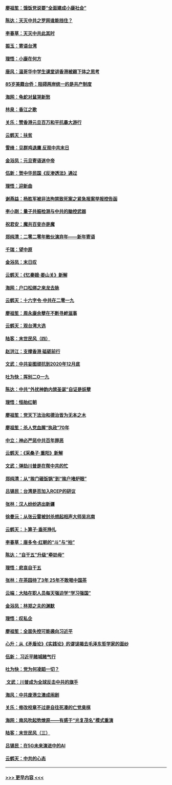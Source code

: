 #### [廖祖笙：饿饭党说要“全面建成小康社会”](../pages/nsc993/n11767482.md?t=01050011) 
#### [陈达：天灭中共之罗网谁能挡住？](../pages/nsc993/n11767465.md?t=01050011) 
#### [李春草：天灭中共此其时](../pages/nsc993/n11767452.md?t=01050011) 
#### [振玉：寄语台湾](../pages/nsc993/n11767432.md?t=01050011) 
#### [理悟：小康在何方](../pages/nsc993/n11767394.md?t=01050011) 
#### [唐风：温哥华中学生课堂讲香港被踢下体之思考](../pages/nsc993/n11766848.md?t=01050011) 
#### [85岁美籍台侨：阻碍两岸统一的是共产制度](../pages/nsc993/n11765043.md?t=01050011) 
#### [海网：龟蛇对鼠哭新愁](../pages/nsc993/n11764895.md?t=01050011) 
#### [林泉：香江之歌](../pages/nsc993/n11764415.md?t=01050011) 
#### [关乐：赞香港元旦百万和平抗暴大游行](../pages/nsc993/n11764382.md?t=01050011) 
#### [云鹤天：扶贫](../pages/nsc993/n11764245.md?t=01050011) 
#### [雪绮：见群鸡退鹰  反观中共末日](../pages/nsc993/n11762112.md?t=01050011) 
#### [金浴凤：元旦寄语迷中帝](../pages/nsc993/n11761788.md?t=01050011) 
#### [伍新：贺中华民国《反渗透法》通过](../pages/nsc993/n11761994.md?t=01050011) 
#### [理悟：迎新曲](../pages/nsc993/n11761152.md?t=01050011) 
#### [谢燕益：杨胜军被非法拘禁致死案之紧急报案举报控告函](../pages/nsc993/n11756134.md?t=01050011) 
#### [李小刚：量子共振检测与中共的脑控武器](../pages/nsc993/n11754518.md?t=01050011) 
#### [祝君安：魔共百变亦是魔](../pages/nsc993/n11754469.md?t=01050011) 
#### [郑纯清：二零二零年散伙演弃年——新年寄语](../pages/nsc993/n11754195.md?t=01050011) 
#### [千瑞：望中原](../pages/nsc993/n11754159.md?t=01050011) 
#### [金浴凤：末日叹](../pages/nsc993/n11752359.md?t=01050011) 
#### [云鹤天：《忆秦娥‧娄山关》新解](../pages/nsc993/n11752348.md?t=01050011) 
#### [海网：户口松绑之来龙去脉](../pages/nsc993/n11752328.md?t=01050011) 
#### [云鹤天：十六字令‧中共在二零一九](../pages/nsc993/n11752305.md?t=01050011) 
#### [廖祖笙：周永康余孽在不断寻衅滋事](../pages/nsc993/n11751013.md?t=01050011) 
#### [云鹤天：观台湾大选](../pages/nsc993/n11751007.md?t=01050011) 
#### [陆客：末世民风（四）](../pages/nsc993/n11749203.md?t=01050011) 
#### [赵洪江：支撑香港 砥砺前行](../pages/nsc993/n11748482.md?t=01050011) 
#### [文武：中共妄图顽抗到2020年12月底](../pages/nsc993/n11748446.md?t=01050011) 
#### [吐为快：挥别二O一九](../pages/nsc993/n11748411.md?t=01050011) 
#### [陈达：中共“外扰神韵内禁圣诞”自证是妖孽](../pages/nsc993/n11748226.md?t=01050011) 
#### [理悟：怪胎红朝](../pages/nsc993/n11748206.md?t=01050011) 
#### [廖祖笙：党天下法治和德治皆为无本之木](../pages/nsc993/n11748135.md?t=01050011) 
#### [廖祖笙：杀人党血腥“执政”70年](../pages/nsc993/n11745144.md?t=01050011) 
#### [中立：神必严惩中共百年罪恶](../pages/nsc993/n11744970.md?t=01050011) 
#### [云鹤天：《采桑子‧重阳》新解](../pages/nsc993/n11744948.md?t=01050011) 
#### [文武：弹劾川普是在帮中共的忙](../pages/nsc993/n11744758.md?t=01050011) 
#### [郑纯清：从“挨门砸饭锅”到“挨户堵炉眼”](../pages/nsc993/n11744745.md?t=01050011) 
#### [吕锡民：台湾是否加入RCEP的研议](../pages/nsc993/n11744701.md?t=01050011) 
#### [张林：汉人纷纷逃出新疆](../pages/nsc993/n11743530.md?t=01050011) 
#### [徐曼沅：从张云雷被封杀想起相声大师吴兆南](../pages/nsc993/n11741816.md?t=01050011) 
#### [云鹤天：卜算子‧垂死挣扎](../pages/nsc993/n11739956.md?t=01050011) 
#### [李春草：唐多令‧红朝的“斗”与“拍”](../pages/nsc993/n11739830.md?t=01050011) 
#### [陈达：“自干五”升级“牵妨母”](../pages/nsc993/n11739724.md?t=01050011) 
#### [理悟：悲哀自干五](../pages/nsc993/n11739547.md?t=01050011) 
#### [张林：在茶园待了3年 25年不敢喝中国茶](../pages/nsc993/n11739240.md?t=01050011) 
#### [云端：大陆在职人员每天强迫学“学习强国”](../pages/nsc993/n11738735.md?t=01050011) 
#### [金浴凤：林郑之夫的渊默](../pages/nsc993/n11737735.md?t=01050011) 
#### [理悟：叹私企](../pages/nsc993/n11737715.md?t=01050011) 
#### [廖祖笙：全面失控可能袭向习近平](../pages/nsc993/n11737704.md?t=01050011) 
#### [心升：从《矛盾论》《实践论》的谬误揭去毛泽东哲学家的面纱](../pages/nsc993/n11736962.md?t=01050011) 
#### [伍新： 习近平赌城赌气行](../pages/nsc993/n11736929.md?t=01050011) 
#### [吐为快：党为何凌蹈一切？](../pages/nsc993/n11736915.md?t=01050011) 
#### [ 文武：川普成为全球反击中共的旗手](../pages/nsc993/n11736882.md?t=01050011) 
#### [海风：中共废港立澳成闹剧](../pages/nsc993/n11735857.md?t=01050011) 
#### [关乐：修改校章不过是自往死凑的亡党臭棋](../pages/nsc993/n11735097.md?t=01050011) 
#### [海网：南风吹起势燎原——有感于“光复茂名”模式重演](../pages/nsc993/n11732308.md?t=01050011) 
#### [陆客：末世民风（三）](../pages/nsc993/n11732211.md?t=01050011) 
#### [吕锡民：在5G未来演进中的AI](../pages/nsc993/n11730010.md?t=01050011) 
#### [云鹤天：中共的心态](../pages/nsc993/n11729906.md?t=01050011) 

----
#### [ >>> 更早内容 <<< ](../indexes/nsc993-earlier.md)
